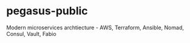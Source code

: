 # pegasus-public
Modern microservices archtiecture - AWS, Terraform, Ansible, Nomad, Consul, Vault, Fabio
